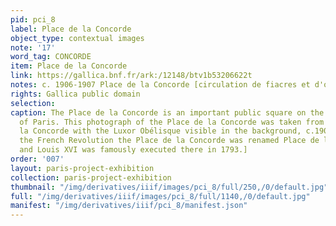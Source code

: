 ```yaml
---
pid: pci_8
label: Place de la Concorde
object_type: contextual images
note: '17'
word_tag: CONCORDE
item: Place de la Concorde
link: https://gallica.bnf.fr/ark:/12148/btv1b53206622t
notes: c. 1906-1907 Place de la Concorde [circulation de fiacres et d'omnibus]
rights: Gallica public domain
selection: 
caption: The Place de la Concorde is an important public square on the right bank
  of Paris. This photograph of the Place de la Concorde was taken from the Pont de
  la Concorde with the Luxor Obélisque visible in the background, c.1906-7.  [During
  the French Revolution the Place de la Concorde was renamed Place de la Révolution,
  and Louis XVI was famously executed there in 1793.]
order: '007'
layout: paris-project-exhibition
collection: paris-project-exhibition
thumbnail: "/img/derivatives/iiif/images/pci_8/full/250,/0/default.jpg"
full: "/img/derivatives/iiif/images/pci_8/full/1140,/0/default.jpg"
manifest: "/img/derivatives/iiif/pci_8/manifest.json"
---
```

